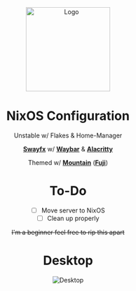 <div align = center>

<img src="https://github.com/pagusupu/nixos/blob/main/things/images/nixos-logo-alt.png" width="192" height="192" alt="Logo">

# NixOS Configuration 

Unstable w/ Flakes & Home-Manager

**[Swayfx]** w/ **[Waybar]** & **[Alacritty]**

Themed w/ **[Mountain]** (**[Fuji]**)
<br>

# To-Do

- [ ] Move server to NixOS
- [ ] Clean up properly

~~I'm a beginner feel free to rip this apart~~
<br>

# Desktop

<img src="https://github.com/pagusupu/nixos/blob/main/things/images/desktop.png" alt="Desktop">

<!----------------------------------------------------------------------------->

[Swayfx]: https://github.com/WillPower3309/swayfx
[Waybar]: https://github.com/Alexays/Waybar
[Alacritty]: https://github.com/alacritty/alacritty
[Mountain]: https://github.com/mountain-theme/Mountain
[Fuji]: https://github.com/mountain-theme/Mountain/blob/master/docs/fuji.org